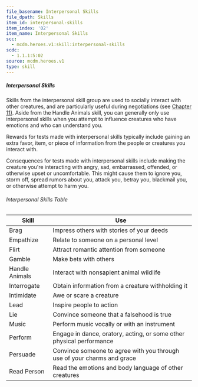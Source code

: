 ```yaml
---
file_basename: Interpersonal Skills
file_dpath: Skills
item_id: interpersonal-skills
item_index: '02'
item_name: Interpersonal Skills
scc:
  - mcdm.heroes.v1:skill:interpersonal-skills
scdc:
  - 1.1.1:5:02
source: mcdm.heroes.v1
type: skill
---
```


##### Interpersonal Skills

Skills from the interpersonal skill group are used to socially interact with other creatures, and are particularly useful during negotiations (see [Chapter 11)](#page-297-1). Aside from the Handle Animals skill, you can generally only use interpersonal skills when you attempt to influence creatures who have emotions and who can understand you.

Rewards for tests made with interpersonal skills typically include gaining an extra favor, item, or piece of information from the people or creatures you interact with.

Consequences for tests made with interpersonal skills include making the creature you're interacting with angry, sad, embarrassed, offended, or otherwise upset or uncomfortable. This might cause them to ignore you, storm off, spread rumors about you, attack you, betray you, blackmail you, or otherwise attempt to harm you.

###### Interpersonal Skills Table

| Skill          | Use                                                                     |
| -------------- | ----------------------------------------------------------------------- |
| Brag           | Impress others with stories of your deeds                               |
| Empathize      | Relate to someone on a personal level                                   |
| Flirt          | Attract romantic attention from someone                                 |
| Gamble         | Make bets with others                                                   |
| Handle Animals | Interact with nonsapient animal wildlife                                |
| Interrogate    | Obtain information from a creature withholding it                       |
| Intimidate     | Awe or scare a creature                                                 |
| Lead           | Inspire people to action                                                |
| Lie            | Convince someone that a falsehood is true                               |
| Music          | Perform music vocally or with an instrument                             |
| Perform        | Engage in dance, oratory, acting, or some other physical performance    |
| Persuade       | Convince someone to agree with you through use of your charms and grace |
| Read Person    | Read the emotions and body language of other creatures                  |
